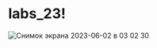 # labs_23!
![Снимок экрана 2023-06-02 в 03 02 30](https://github.com/UlquiorraCif/labs_23/assets/93728068/1fae358c-e8e3-4cad-89b8-580fb8eaab3f)
